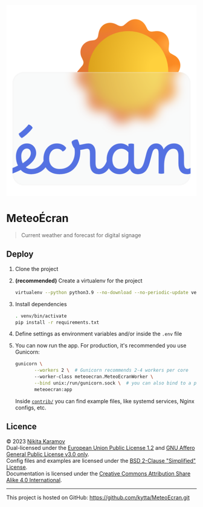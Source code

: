 <!--
© 2023 Nikita Karamov <n.karamov@tu-braunschweig.de>
SPDX-License-Identifier: CC-BY-SA-4.0
-->

![](./assets/logo.svg)

# MeteoÉcran

> Current weather and forecast for digital signage

## Deploy

1. Clone the project

1. **(recommended)** Create a virtualenv for the project

   ```sh
   virtualenv --python python3.9 --no-download --no-periodic-update venv
   ```

1. Install dependencies

   ```sh
   . venv/bin/activate
   pip install -r requirements.txt
   ```

1. Define settings as environment variables and/or inside the `.env` file

1. You can now run the app. For production, it's recommended you use Gunicorn:

   ```sh
   gunicorn \
          --workers 2 \  # Gunicorn recommends 2-4 workers per core
          --worker-class meteoecran.MeteoEcranWorker \
          --bind unix:/run/gunicorn.sock \  # you can also bind to a port
          meteoecran:app
   ```

   Inside [`contrib/`](./contrib/) you can find example files, like systemd
   services, Nginx configs, etc.

## Licence

© 2023 [Nikita Karamov]\
Dual-licensed under the [European Union Public License 1.2][eupl-1.2] and
[GNU Affero General Public License v3.0 only][agpl-3.0-only].\
Config files and examples are licensed under the
[BSD 2-Clause "Simplified" License][bsd-2-clause].\
Documentation is licensed under the
[Creative Commons Attribution Share Alike 4.0 International][cc-by-sa-4.0].

______________________________________________________________________

This project is hosted on GitHub:
<https://github.com/kytta/MeteoEcran.git>

[agpl-3.0-only]: https://spdx.org/licenses/AGPL-3.0-only.html
[bsd-2-clause]: https://spdx.org/licenses/BSD-2-Clause.html
[cc-by-sa-4.0]: https://spdx.org/licenses/CC-BY-SA-4.0.html
[eupl-1.2]: https://spdx.org/licenses/EUPL-1.2.html
[nikita karamov]: https://www.kytta.dev/

